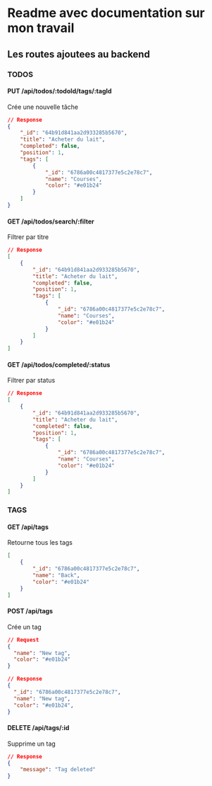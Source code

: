 # Readme avec documentation sur mon travail

## Les routes ajoutees au backend

### TODOS

#### PUT /api/todos/:todoId/tags/:tagId

Crée une nouvelle tâche

```json
// Response
{
    "_id": "64b91d841aa2d933285b5670",
    "title": "Acheter du lait",
    "completed": false,
    "position": 1,
    "tags": [
        {
            "_id": "6786a00c4817377e5c2e78c7",
            "name": "Courses",
            "color": "#e01b24"
        }
    ]
}
```

#### GET /api/todos/search/:filter

Filtrer par titre

```json
// Response
[
    {
        "_id": "64b91d841aa2d933285b5670",
        "title": "Acheter du lait",
        "completed": false,
        "position": 1,
        "tags": [
            {
                "_id": "6786a00c4817377e5c2e78c7",
                "name": "Courses",
                "color": "#e01b24"
            }
        ]
    }
]
```

#### GET /api/todos/completed/:status

Filtrer par status

```json
// Response
[
    {
        "_id": "64b91d841aa2d933285b5670",
        "title": "Acheter du lait",
        "completed": false,
        "position": 1,
        "tags": [
            {
                "_id": "6786a00c4817377e5c2e78c7",
                "name": "Courses",
                "color": "#e01b24"
            }
        ]
    }
]
```

### TAGS

#### GET /api/tags

Retourne tous les tags

```json
[
    {
        "_id": "6786a00c4817377e5c2e78c7",
        "name": "Back",
        "color": "#e01b24"
    }
]
```

#### POST /api/tags

Crée un tag

```json
// Request
{
  "name": "New tag",
  "color": "#e01b24"
}

// Response
{
  "_id": "6786a00c4817377e5c2e78c7",
  "name": "New tag",
  "color": "#e01b24",
}
```

#### DELETE /api/tags/:id

Supprime un tag

```json
// Response
{
    "message": "Tag deleted"
}
```
